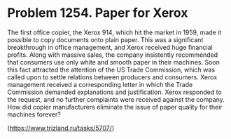 # Problem 1254. Paper for Xerox 

The first office copier, the Xerox 914, which hit the market in 1959, made it possible to copy documents onto plain paper. This was a significant breakthrough in office management, and Xerox received huge financial profits. Along with massive sales, the company insistently recommended that consumers use only white and smooth paper in their machines. Soon this fact attracted the attention of the US Trade Commission, which was called upon to settle relations between producers and consumers. Xerox management received a corresponding letter in which the Trade Commission demanded explanations and justification. Xerox responded to the request, and no further complaints were received against the company. How did copier manufacturers eliminate the issue of paper quality for their machines forever?

(https://www.trizland.ru/tasks/5707/)